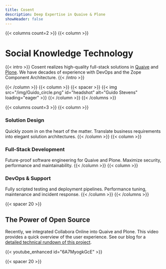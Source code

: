 ```yaml
---
title: Cosent
description: Deep Expertise in Quaive & Plone
showHeader: false
---
```


{{< columns count=2 >}}
{{< column >}}
# Social Knowledge Technology

{{< intro >}}
Cosent realizes high-quality full-stack solutions in [Quaive](https://quaive.com) and [Plone](https://plone.com).
We have decades of experience with DevOps and the Zope Component Architecture.
{{< /intro >}}

{{< /column >}}
{{< column >}}
{{< spacer >}}
{{< img src="/img/Guido_circle.png" id="headshot" alt="Guido Stevens" loading="eager" >}}
{{< /column >}}
{{< /columns >}}

{{< columns count=3 >}}
{{< column >}}
### Solution Design
Quickly zoom in on the heart of the matter.
Translate business requirements into elegant solution architectures.
{{< /column >}}
{{< column >}}
### Full-Stack Development
Future-proof software engineering for Quaive and Plone.
Maximize security, performance and maintainability.
{{< /column >}}
{{< column >}}
### DevOps & Support
Fully scripted testing and deployment pipelines.
Performance tuning, maintenance and incident response.
{{< /column >}}
{{< /columns >}}

{{< spacer 20 >}}

## The Power of Open Source
Recently, we integrated Collabora Online into Quaive and Plone. This video provides a quick overview of the user experience. 
See our blog for a [detailed technical rundown of this project](/blog/plone-addon-backward-compatible/). 

{{< youtube_enhanced id="6A7MyogkGcE" >}}

{{< spacer 20 >}}

